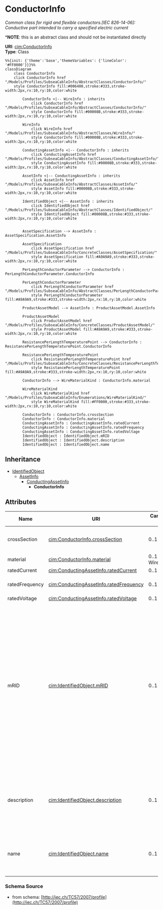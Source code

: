 # ConductorInfo

_Common class for rigid and flexible conductors.[IEC 826-14-06]: Conductive part intended to carry a specified electric current_

*__NOTE__: this is an abstract class and should not be instantiated directly

**URI**: [cim:ConductorInfo](http://iec.ch/TC57/CIM-generic#ConductorInfo)<br />
**Type**: Class

```mermaid
%%{init: {'theme':'base','themeVariables': {'lineColor': '#FF0000'}}}%%
classDiagram
    class ConductorInfo
    click ConductorInfo href "/Models/Profiles/SubseaCableInfo/AbstractClasses/ConductorInfo/"
    style ConductorInfo fill:#006400,stroke:#333,stroke-width:2px,rx:10,ry:10,color:white

        ConductorInfo <|-- WireInfo : inherits
            click ConductorInfo href "/Models/Profiles/SubseaCableInfo/AbstractClasses/ConductorInfo/"
            style ConductorInfo fill:#00008B,stroke:#333,stroke-width:2px,rx:10,ry:10,color:white

        WireInfo
            click WireInfo href "/Models/Profiles/SubseaCableInfo/AbstractClasses/WireInfo/"
            style ConductorInfo fill:#00008B,stroke:#333,stroke-width:2px,rx:10,ry:10,color:white

        ConductingAssetInfo <|-- ConductorInfo : inherits
            click ConductingAssetInfo href "/Models/Profiles/SubseaCableInfo/AbstractClasses/ConductingAssetInfo/"
            style ConductingAssetInfo fill:#00008B,stroke:#333,stroke-width:2px,rx:10,ry:10,color:white

        AssetInfo <|-- ConductingAssetInfo : inherits
            click AssetInfo href "/Models/Profiles/SubseaCableInfo/AbstractClasses/AssetInfo/"
            style AssetInfo fill:#00008B,stroke:#333,stroke-width:2px,rx:10,ry:10,color:white

        IdentifiedObject <|-- AssetInfo : inherits
            click IdentifiedObject href "/Models/Profiles/SubseaCableInfo/AbstractClasses/IdentifiedObject/"
            style IdentifiedObject fill:#00008B,stroke:#333,stroke-width:2px,rx:10,ry:10,color:white


        AssetSpecification --> AssetInfo : AssetSpecification.AssetInfo

        AssetSpecification
            click AssetSpecification href "/Models/Profiles/SubseaCableInfo/ConcreteClasses/AssetSpecification/"
            style AssetSpecification fill:#A9A9A9,stroke:#333,stroke-width:2px,rx:10,ry:10,color:white

        PerLengthConductorParameter --> ConductorInfo : PerLengthConductorParameter.ConductorInfo

        PerLengthConductorParameter
            click PerLengthConductorParameter href "/Models/Profiles/SubseaCableInfo/AbstractClasses/PerLengthConductorParameter/"
            style PerLengthConductorParameter fill:#A9A9A9,stroke:#333,stroke-width:2px,rx:10,ry:10,color:white

        ProductAssetModel --> AssetInfo : ProductAssetModel.AssetInfo

        ProductAssetModel
            click ProductAssetModel href "/Models/Profiles/SubseaCableInfo/ConcreteClasses/ProductAssetModel/"
            style ProductAssetModel fill:#A9A9A9,stroke:#333,stroke-width:2px,rx:10,ry:10,color:white

        ResistancePerLengthTemperaturePoint --> ConductorInfo : ResistancePerLengthTemperaturePoint.ConductorInfo

        ResistancePerLengthTemperaturePoint
            click ResistancePerLengthTemperaturePoint href "/Models/Profiles/SubseaCableInfo/ConcreteClasses/ResistancePerLengthTemperaturePoint/"
            style ResistancePerLengthTemperaturePoint fill:#A9A9A9,stroke:#333,stroke-width:2px,rx:10,ry:10,color:white

        ConductorInfo --> WireMaterialKind : ConductorInfo.material

        WireMaterialKind
            click WireMaterialKind href "/Models/Profiles/SubseaCableInfo/Enumerations/WireMaterialKind/"
            style WireMaterialKind fill:#FF0000,stroke:#333,stroke-width:2px,rx:10,ry:10,color:white

        ConductorInfo : ConductorInfo.crossSection
        ConductorInfo : ConductorInfo.material
        ConductingAssetInfo : ConductingAssetInfo.ratedCurrent
        ConductingAssetInfo : ConductingAssetInfo.ratedFrequency
        ConductingAssetInfo : ConductingAssetInfo.ratedVoltage
        IdentifiedObject : IdentifiedObject.mRID
        IdentifiedObject : IdentifiedObject.description
        IdentifiedObject : IdentifiedObject.name
```

## Inheritance
* [IdentifiedObject](IdentifiedObject.md)
    * [AssetInfo](AssetInfo.md)
        * [ConductingAssetInfo](ConductingAssetInfo.md)
            * **ConductorInfo**

## Attributes
| Name | URI | Cardinality and Range | Description | Inheritance |
| ---  | --- | --- | --- | --- |
| crossSection | [cim:ConductorInfo.crossSection](http://iec.ch/TC57/CIM-generic#ConductorInfo.crossSection) | 0..1 Area | Area of conducting material cross section | direct |
| material | [cim:ConductorInfo.material](http://iec.ch/TC57/CIM-generic#ConductorInfo.material) | 0..1 WireMaterialKind | Conductor material. | direct |
| ratedCurrent | [cim:ConductingAssetInfo.ratedCurrent](http://iec.ch/TC57/CIM-generic#ConductingAssetInfo.ratedCurrent) | 0..1 CurrentFlow | Rated current. | ConductingAssetInfo |
| ratedFrequency | [cim:ConductingAssetInfo.ratedFrequency](http://iec.ch/TC57/CIM-generic#ConductingAssetInfo.ratedFrequency) | 0..1 Frequency | Rated frequency such as 50Hz or 60Hz | ConductingAssetInfo |
| ratedVoltage | [cim:ConductingAssetInfo.ratedVoltage](http://iec.ch/TC57/CIM-generic#ConductingAssetInfo.ratedVoltage) | 0..1 Voltage | Rated voltage. | ConductingAssetInfo |
| mRID | [cim:IdentifiedObject.mRID](http://iec.ch/TC57/CIM-generic#IdentifiedObject.mRID) | 0..1 string | Master resource identifier issued by a model authority. The mRID is unique within an exchange context. Global uniqueness is easily achieved by using a UUID, as specified in IETF RFC 4122, for the mRID. The use of UUID is strongly recommended.For CIMXML data files in RDF syntax conforming to IEC 61970-552, the mRID is mapped to rdf:ID or rdf:about attributes that identify CIM object elements. | IdentifiedObject |
| description | [cim:IdentifiedObject.description](http://iec.ch/TC57/CIM-generic#IdentifiedObject.description) | 0..1 string | The description is a free human readable text describing or naming the object. It may be non unique and may not correlate to a naming hierarchy. | IdentifiedObject |
| name | [cim:IdentifiedObject.name](http://iec.ch/TC57/CIM-generic#IdentifiedObject.name) | 0..1 string | The name is any free human readable and possibly non unique text naming the object. | IdentifiedObject |

### Schema Source
* from schema: [http://iec.ch/TC57/2007/profile](http://iec.ch/TC57/2007/profile)
